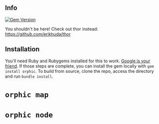 ## Info

[![Gem Version](https://badge.fury.io/rb/orphic.svg)](https://badge.fury.io/rb/orphic)

You shouldn't be here! Check out thor instead: https://github.com/erikhuda/thor

## Installation

You'll need Ruby and Rubygems installed for this to work. [Google is your friend](https://lmgtfy.com/?q=install+ruby+and+rubygems). If those steps are complete, you can install the gem locally with `gem install orphic`. To build from source, clone the repo, access the directory and run `bundle install`.

# `orphic map`

# `orphic node`
